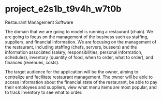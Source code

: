 # project_e2s1b_t9v4h_w7t0b

Restaurant Management Software



The domain that we are going to model is running a restaurant (chain). We are going to focus on
the management of the business such as staffing, suppliers, and financial information.
We are focusing on the management of the restaurant, including staffing (chefs, servers,
bussers) and the information associated (salary, responsibilities, personal information,
schedules), inventory (quantity of food, when to order, what to order), and finances (revenues,
costs).

The target audience for the application will be the owner, aiming to centralize and facilitate
restaurant management. The owner will be able to access information about the financial state
of the restaurant, be able to pay their employees and suppliers, view what menu items are most
popular, and to track inventory to see what to order.

